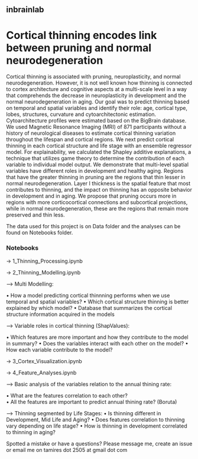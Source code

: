 ## inbrainlab

# Cortical thinning encodes link between pruning and normal neurodegeneration

Cortical thinning is associated with pruning, neuroplasticity, and normal neurodegeneration. However, it is not well known how thinning is connected to cortex architecture and cognitive aspects at a multi-scale level in a way that comprehends the decrease in neuroplasticity in development and the normal neurodegeneration in aging. Our goal was to predict thinning based on temporal and spatial variables and identify their role: age, cortical type, lobes, structures, curvature and cytoarchitectonic estimation. Cytoarchitecture profiles were estimated based on the BigBrain database. We used Magnetic Resonance Imaging (MRI) of 871 participants without a history of neurological diseases to estimate cortical thinning variation throughout the lifespan and cortical regions. We next predict cortical thinning in each cortical structure and life stage with an ensemble regressor model. For explainability, we calculated the Shapley additive explanations, a technique that utilizes game theory to determine the contribution of each variable to individual model output. We demonstrate that multi-level spatial variables have different roles in development and healthy aging. Regions that have the greater thinning in pruning are the regions that thin lesser in normal neurodegeneration. Layer I thickness is the spatial feature that most contributes to thinning, and the impact on thinning has an opposite behavior in development and in aging. We propose that pruning occurs more in regions with more corticocortical connections and subcortical projections, while in normal neurodegeneration, these are the regions that remain more preserved and thin less. 

The data used for this project is on Data folder and the analyses can be found on Notebooks folder.


### Notebooks
-> 1_Thinning_Processing.ipynb
  
-> 2_Thinning_Modelling.ipynb

--> Multi Modelling:

• How a model predicting cortical thinnning performs when we use temporal and spatial variables?
• Which cortical structure thinning is better explained by which model?
• Database that summarizes the cortical structure information acquired in the models

--> Variable roles in cortical thinning (ShapValues):

• Which features are more important and how they contribute to the model in summary?
• Does the variables interact with each other on the model?
• How each variable contribute to the model?
     
-> 3_Cortex_Visualization.ipynb

-> 4_Feature_Analyses.ipynb

--> Basic analysis of the variables relation to the annual thining rate:

• What are the features correlation to each other?  
• All the features are important to predict annual thining rate? (Boruta) 

--> Thinning segmented by Life Stages:
• Is thinning different in Development, Mid Life and Aging?
• Does features correlation to thinning vary depending on life stage?
• How is thinning in development correlated to thinning in aging?


Spotted a mistake or have a questions? Please message me, create an issue or email me on tamires dot 2505 at gmail dot com
